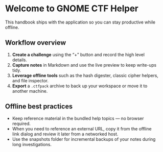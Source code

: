 # Welcome to GNOME CTF Helper

This handbook ships with the application so you can stay productive while offline.

## Workflow overview

1. **Create a challenge** using the “+” button and record the high level details.
2. **Capture notes** in Markdown and use the live preview to keep write-ups tidy.
3. **Leverage offline tools** such as the hash digester, classic cipher helpers, and file inspector.
4. **Export** a `.ctfpack` archive to back up your workspace or move it to another machine.

## Offline best practices

- Keep reference material in the bundled help topics — no browser required.
- When you need to reference an external URL, copy it from the offline link dialog and review it later from a networked host.
- Use the snapshots folder for incremental backups of your notes during long investigations.
